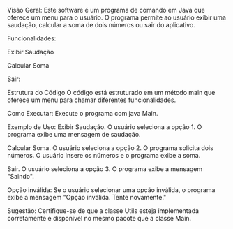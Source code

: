 Visão Geral: Este software é um programa de comando em Java que oferece um menu para o usuário. O programa permite ao usuário exibir uma saudação, calcular a soma de dois números ou sair do aplicativo.

Funcionalidades:

Exibir Saudação

Calcular Soma

Sair:

Estrutura do Código O código está estruturado em um método main que oferece um menu para chamar diferentes funcionalidades.

Como Executar: Execute o programa com java Main.

Exemplo de Uso:
Exibir Saudação. O usuário seleciona a opção 1. O programa exibe uma mensagem de saudação.

Calcular Soma. O usuário seleciona a opção 2. O programa solicita dois números. O usuário insere os números e o programa exibe a soma.

Sair. O usuário seleciona a opção 3. O programa exibe a mensagem "Saindo".

Opção inválida: Se o usuário selecionar uma opção inválida, o programa exibe a mensagem "Opção inválida. Tente novamente."

Sugestão: Certifique-se de que a classe Utils esteja implementada corretamente e disponível no mesmo pacote que a classe Main.
